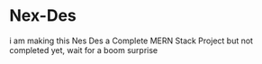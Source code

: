 # Nex-Des
i am making this Nes Des a Complete MERN Stack Project but not completed yet, wait for a boom surprise
